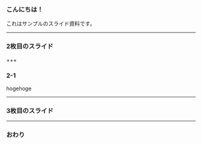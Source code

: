 ### こんにちは！


これはサンプルのスライド資料です。


---


### 2枚目のスライド


+++

### 2-1

hogehoge

---

### 3枚目のスライド


---


### おわり
